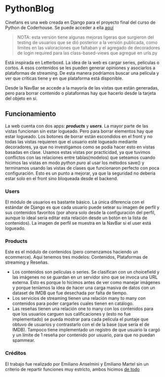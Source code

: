 # PythonBlog

Cinefans es una web creada en Django para el proyecto final del curso de Python de Coderhouse. Se puede acceder a ella [aquí](http://anselminie.pythonanywhere.com/)
> NOTA: esta versión tiene algunas mejoras ligeras que surgieron del testing de usuarios que se dió posterior a la versión publicada, como límites en las valoraciones que faltaban y el agregado de decoradores de login required para las class-based-views que agregué en urls.py

Está inspirada en Letterboxd. La idea de la web es cargar series, películas o cortos. A esos contenidos se les pueden generar opiniones y asociarlos a plataformas de streaming.
De esta manera podríamos buscar una película y ver que críticas tiene y en que plataforma está disponible.

Desde la NavBar se accede a la mayoría de las vistas que están generadas, pero para borrar contenido o plataformas hay que hacerlo desde la tarjeta del objeto en sí.

## Funcionamiento
La web cuenta con dos apps: **_products_** y **_users_**. La mayor parte de las vistas funcionan sin estar logueado. Pero para borrar elementos hay que estar logueado. Los botones de borrar están escondidos en el front y no todas las vistas requieren que el usuario esté logueado mediante decoradores, ya que no investigamos como se podía hacer esto en vistas basadas en clase. Usamos estas vistas por practicidad, ya que tuvimos conflictos con las relaciones entre tablas(modelos) que seteamos cuando hicimos las vistas en modo _python puro_ al usar los métodos save() y terminamos usando las vistas de clases que funcionaron perfecto con poca configuración. Esto es un punto a mejorar, ya que la seguridad no debería estar solo en el front sino bloqueada desde el backend.

### Users
El módulo de usuarios es bastante básico. La única diferencia con el estándar de Django es que cada usuario puede setear su imagen de perfil y sus contenidos favoritos (por ahora solo desde la configuración del perfil, aunque lo ideal sería editar esta relación desde un botón en la lista de contenidos).
La imagen de perfil se muestra en la NavBar si el user está logueado.

### Products
Este es el módulo de contenidos (pero comenzamos haciendo un ecommerce). Aquí tenemos tres modelos: Contenidos, Plataformas de streaming y Reseñas.
- Los contenidos son películas o series. Se clasifican con un choicefield y las imágenes no se guardan en un servidor sino que se invoca una URL externa. Esto es porque lo hicimos antes de ver como manejar imágenes y porque teníamos la idea de hacer una carga masiva de datos con un dataset de IMDB que fue desechada por falta de tiempo.
- Los servicios de streaming tienen una relación many to many con contenidos para poder cargarles cuales tienen en catálogo.
- Las reseñas tienen una relación one to many con los contenidos para que los usuarios carguen sus calificaciones y (esto no fue implementado) se pueda mostrar para cada película el puntaje que obtuvo de usuarios y contrastarlo con el de la base (que sería el de IMDB). Tampoco tiene implementado un registro de que usuario la cargó y un límite de 1 reseña por contenido por usuario, para que no puedan spammear.

### Créditos
El trabajo fue realizado por Emiliano Anselmini y Emiliano Martel sin un criterio de repartir funciones muy estricto, ambos hicimos [de todo](https://github.com/Coquito38/PythonBlog/graphs/contributors)
